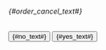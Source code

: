 <div id="order-cancel-form" class="p-1" v-cloak>
    <h6 class="w-100 fw-regular mb-2">{#order_cancel_text#}</h6>
    <div class="d-flex justify-content-flex-end gap-2">
        <button class="w-100 btn btn-dark" @click="close()">{#no_text#}</button>
        <button class="w-100 btn btn-primary" @click="save()">{#yes_text#}</button>
    </div>
</div>

<script>
    let DATA = {};
    try {
        DATA = {$DATA};
    } catch (ex) {
        DATA = {}
    }

    const orderCancel = {
        data() {
            return {
                orderId: DATA.GET_ORDERID,
                orderType: DATA.GET_ORDERMAIL || DATA.GET_ORDERPHONE,
            }
        },
        methods: {
            close() {
                T.modal.close();
            },
            save() {
                const self = this;
                axios.get(`/srv/service/order-v5/cancel/${self.orderId}-${self.orderType}`).then(response => {
                    const result = response.data || {};
                    T.modal({
                        html: result?.statusText
                    });
                    if(result.status == true){
                        setTimeout(() => window.location.reload(), 2500);
                    }
                });
            }
        },
        mounted() {
            setTimeout(() => initComponents(), 150);
        }
    };

    Vue.createApp(orderCancel).mount('#order-cancel-form');
</script>